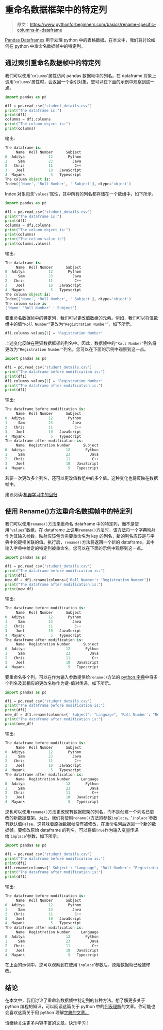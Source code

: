 # 重命名数据框架中的特定列

> 原文：<https://www.pythonforbeginners.com/basics/rename-specific-columns-in-dataframe>

[Pandas Dataframes](https://www.pythonforbeginners.com/basics/create-pandas-dataframe-in-python) 用于处理 python 中的表格数据。在本文中，我们将讨论如何在 python 中重命名数据帧中的特定列。

## 通过索引重命名数据帧中的特定列

我们可以使用'`columns`'属性访问 pandas 数据帧中的列名。在 dataframe 对象上调用'`columns`'属性时，会返回一个索引对象。您可以在下面的示例中观察到这一点。

```py
import pandas as pd

df1 = pd.read_csv('student_details.csv')
print("The dataframe is:")
print(df1)
columns = df1.columns
print("The column object is:")
print(columns)
```

输出:

```py
The dataframe is:
     Name  Roll Number      Subject
0  Aditya           12       Python
1     Sam           23         Java
2   Chris           11          C++
3    Joel           10   JavaScript
4  Mayank            5   Typescript
The column object is:
Index(['Name', 'Roll Number', ' Subject'], dtype='object')
```

Index 对象包含'`values`'属性，其中所有的列名都存储在一个数组中，如下所示。

```py
import pandas as pd

df1 = pd.read_csv('student_details.csv')
print("The dataframe is:")
print(df1)
columns = df1.columns
print("The column object is:")
print(columns)
print("The column value is")
print(columns.values)
```

输出:

```py
The dataframe is:
     Name  Roll Number      Subject
0  Aditya           12       Python
1     Sam           23         Java
2   Chris           11          C++
3    Joel           10   JavaScript
4  Mayank            5   Typescript
The column object is:
Index(['Name', 'Roll Number', ' Subject'], dtype='object')
The column value is
['Name' 'Roll Number' ' Subject']
```

要重命名数据帧中的特定列，我们可以更改值数组的元素。例如，我们可以将值数组中的值`“Roll Number”`更改为`“Registration Number”`，如下所示。

```py
df1.columns.values[1] = "Registration Number"
```

上述变化反映在熊猫数据框架的列名中。因此，数据帧中的`“Roll Number”`列名将更改为`“Registration Number”`列名。您可以在下面的示例中观察到这一点。

```py
import pandas as pd

df1 = pd.read_csv('student_details.csv')
print("The dataframe before modification is:")
print(df1)
df1.columns.values[1] = "Registration Number"
print("The dataframe after modification is:")
print(df1)
```

输出:

```py
The dataframe before modification is:
     Name  Roll Number      Subject
0  Aditya           12       Python
1     Sam           23         Java
2   Chris           11          C++
3    Joel           10   JavaScript
4  Mayank            5   Typescript
The dataframe after modification is:
     Name  Registration Number      Subject
0  Aditya                   12       Python
1     Sam                   23         Java
2   Chris                   11          C++
3    Joel                   10   JavaScript
4  Mayank                    5   Typescript 
```

若要一次更改多个列名，还可以更改值数组中的多个值。这种变化也将反映在数据帧中。

建议阅读:[机器学习中的回归](https://codinginfinite.com/regression-in-machine-learning-with-examples/)

## 使用 Rename()方法重命名数据帧中的特定列

我们可以使用`rename()`方法来重命名 dataframe 中的特定列，而不是使用“`values`”数组。在 dataframe 上调用`rename()`方法时，该方法将一个字典映射作为其输入参数。映射应该包含需要重命名为 key 的列名，新的列名应该是与字典中的键相关联的值。执行后，`rename()`方法将返回一个新的 dataframe，其中输入字典中给定的特定列被重命名。您可以在下面的示例中观察到这一点。

```py
import pandas as pd

df1 = pd.read_csv('student_details.csv')
print("The dataframe before modification is:")
print(df1)
new_df = df1.rename(columns={'Roll Number': "Registration Number"})
print("The dataframe after modification is:")
print(new_df)
```

输出:

```py
The dataframe before modification is:
     Name  Roll Number      Subject
0  Aditya           12       Python
1     Sam           23         Java
2   Chris           11          C++
3    Joel           10   JavaScript
4  Mayank            5   Typescript
The dataframe after modification is:
     Name  Registration Number      Subject
0  Aditya                   12       Python
1     Sam                   23         Java
2   Chris                   11          C++
3    Joel                   10   JavaScript
4  Mayank                    5   Typescript 
```

要重命名多个列，可以在作为输入参数提供给`rename()`方法的 [python 字典](https://www.pythonforbeginners.com/dictionary/python-dictionary-quick-guide)中将多个列名及其相应的更改名称作为键-值对传递，如下所示。

```py
import pandas as pd

df1 = pd.read_csv('student_details.csv')
print("The dataframe before modification is:")
print(df1)
new_df = df1.rename(columns={' Subject': "Language", 'Roll Number': "Registration Number"})
print("The dataframe after modification is:")
print(new_df)
```

输出:

```py
The dataframe before modification is:
     Name  Roll Number      Subject
0  Aditya           12       Python
1     Sam           23         Java
2   Chris           11          C++
3    Joel           10   JavaScript
4  Mayank            5   Typescript
The dataframe after modification is:
     Name  Registration Number     Language
0  Aditya                   12       Python
1     Sam                   23         Java
2   Chris                   11          C++
3    Joel                   10   JavaScript
4  Mayank                    5   Typescript 
```

您也可以使用`rename()`方法更改现有数据框架的列名，而不是创建一个列名已更改的新数据框架。为此，我们将使用`rename()`方法的参数`inplace`。'`inplace`'参数有默认值`False`，这意味着原始数据帧没有被修改，在重命名列后返回一个新的数据帧。要修改原始 dataframe 的列名，可以将值`True`作为输入变量传递给'`inplace`'参数，如下所示。

```py
import pandas as pd

df1 = pd.read_csv('student_details.csv')
print("The dataframe before modification is:")
print(df1)
df1.rename(columns={' Subject': "Language", 'Roll Number': "Registration Number"},inplace=True)
print("The dataframe after modification is:")
print(df1) 
```

输出:

```py
The dataframe before modification is:
     Name  Roll Number      Subject
0  Aditya           12       Python
1     Sam           23         Java
2   Chris           11          C++
3    Joel           10   JavaScript
4  Mayank            5   Typescript
The dataframe after modification is:
     Name  Registration Number     Language
0  Aditya                   12       Python
1     Sam                   23         Java
2   Chris                   11          C++
3    Joel                   10   JavaScript
4  Mayank                    5   Typescript 
```

在上面的示例中，您可以观察到在使用'`inplace`'参数后，原始数据帧已经被修改。

## 结论

在本文中，我们讨论了重命名数据帧中特定列的各种方法。想了解更多关于 python 编程的知识，可以阅读这篇关于 python 中的[列表理解](https://www.pythonforbeginners.com/basics/list-comprehensions-in-python)的文章。你可能也会喜欢这篇关于用 python 理解[字典的文章。](https://www.pythonforbeginners.com/dictionary/dictionary-comprehension-in-python)

请继续关注更多内容丰富的文章。快乐学习！